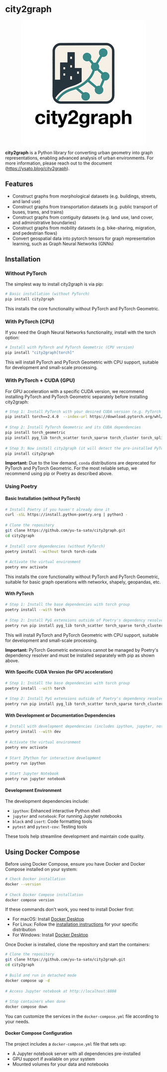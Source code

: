 # city2graph

<p align="center">
  <img src="docs/source/_static/city2graph_logo_main.png" width="400" alt="city2graph logo">
</p>

**city2graph** is a Python library for converting urban geometry into graph representations, enabling advanced analysis of urban environments. For more information, please reach out to the document (https://ysato.blog/city2graph).

## Features

- Construct graphs from morphological datasets (e.g. buildings, streets, and land use)
- Construct graphs from transportation datasets (e.g. public transport of buses, trams, and trains)
- Construct graphs from contiguity datasets (e.g. land use, land cover, and administrative boundaries)
- Construct graphs from mobility datasets (e.g. bike-sharing, migration, and pedestrian flows)
- Convert geospatial data into pytorch tensors for graph representation learning, such as Graph Neural Networks (GNNs)


## Installation

### Without PyTorch

The simplest way to install city2graph is via pip:

```bash
# Basic installation (without PyTorch)
pip install city2graph
```

This installs the core functionality without PyTorch and PyTorch Geometric.

### With PyTorch (CPU)

If you need the Graph Neural Networks functionality, install with the torch option:

```bash
# Install with PyTorch and PyTorch Geometric (CPU version)
pip install "city2graph[torch]"
```

This will install PyTorch and PyTorch Geometric with CPU support, suitable for development and small-scale processing.

### With PyTorch + CUDA (GPU)

For GPU acceleration with a specific CUDA version, we recommend installing PyTorch and PyTorch Geometric separately before installing city2graph:

```bash
# Step 1: Install PyTorch with your desired CUDA version (e.g. PyTorch 2.4.0 + CUDA 12.1)
pip install torch==2.4.0  --index-url https://download.pytorch.org/whl/cu121

# Step 2: Install PyTorch Geometric and its CUDA dependencies
pip install torch_geometric
pip install pyg_lib torch_scatter torch_sparse torch_cluster torch_spline_conv -f https://data.pyg.org/whl/torch-2.4.0+cu121.html

# Step 3: Now install city2graph (it will detect the pre-installed PyTorch)
pip install city2graph
```

**Important:** Due to the low demand, `conda` distributions are deprecated for PyTorch and PyTorch Geometric. For the most reliable setup, we recommend using pip or Poetry as described above.

### Using Poetry

#### Basic Installation (without PyTorch)

```bash
# Install Poetry if you haven't already done it
curl -sSL https://install.python-poetry.org | python3 -

# Clone the repository
git clone https://github.com/yu-ta-sato/city2graph.git
cd city2graph

# Install core dependencies (without PyTorch)
poetry install --without torch torch-cuda

# Activate the virtual environment
poetry env activate
```

This installs the core functionality without PyTorch and PyTorch Geometric, suitable for basic graph operations with networkx, shapely, geopandas, etc.

#### With PyTorch

```bash
# Step 1: Install the base dependencies with torch group
poetry install --with torch

# Step 2: Install PyG extensions outside of Poetry's dependency resolver
poetry run pip install pyg_lib torch_scatter torch_sparse torch_cluster torch_spline_conv -f https://data.pyg.org/whl/torch-2.4.0+cpu.html
```

This will install PyTorch and PyTorch Geometric with CPU support, suitable for development and small-scale processing.

**Important:** PyTorch Geometric extensions cannot be managed by Poetry's dependency resolver and must be installed separately with pip as shown above.

#### With Specific CUDA Version (for GPU acceleration)

```bash
# Step 1: Install the base dependencies with torch group
poetry install --with torch

# Step 2: Install PyG extensions outside of Poetry's dependency resolver with CUDA support
poetry run pip install pyg_lib torch_scatter torch_sparse torch_cluster torch_spline_conv -f https://data.pyg.org/whl/torch-2.4.0+cu121.html
```

#### With Development or Documentation Dependencies

```bash
# Install with development dependencies (includes ipython, jupyter, notebook, and code formatting tools)
poetry install --with dev

# Activate the virtual environment
poetry env activate

# Start IPython for interactive development
poetry run ipython

# Start Jupyter Notebook
poetry run jupyter notebook
```

#### Development Environment

The development dependencies include:
- `ipython`: Enhanced interactive Python shell
- `jupyter` and `notebook`: For running Jupyter notebooks
- `black` and `isort`: Code formatting tools
- `pytest` and `pytest-cov`: Testing tools

These tools help streamline development and maintain code quality.

## Using Docker Compose

Before using Docker Compose, ensure you have Docker and Docker Compose installed on your system:

```bash
# Check Docker installation
docker --version

# Check Docker Compose installation
docker compose version
```

If these commands don't work, you need to install Docker first:
- For macOS: Install [Docker Desktop](https://www.docker.com/products/docker-desktop)
- For Linux: Follow the [installation instructions](https://docs.docker.com/engine/install/) for your specific distribution
- For Windows: Install [Docker Desktop](https://www.docker.com/products/docker-desktop)

Once Docker is installed, clone the repository and start the containers:

```bash
# Clone the repository
git clone https://github.com/yu-ta-sato/city2graph.git
cd city2graph

# Build and run in detached mode
docker compose up -d

# Access Jupyter notebook at http://localhost:8888

# Stop containers when done
docker compose down
```

You can customize the services in the `docker-compose.yml` file according to your needs.

#### Docker Compose Configuration

The project includes a `docker-compose.yml` file that sets up:
- A Jupyter notebook server with all dependencies pre-installed
- GPU support if available on your system
- Mounted volumes for your data and notebooks